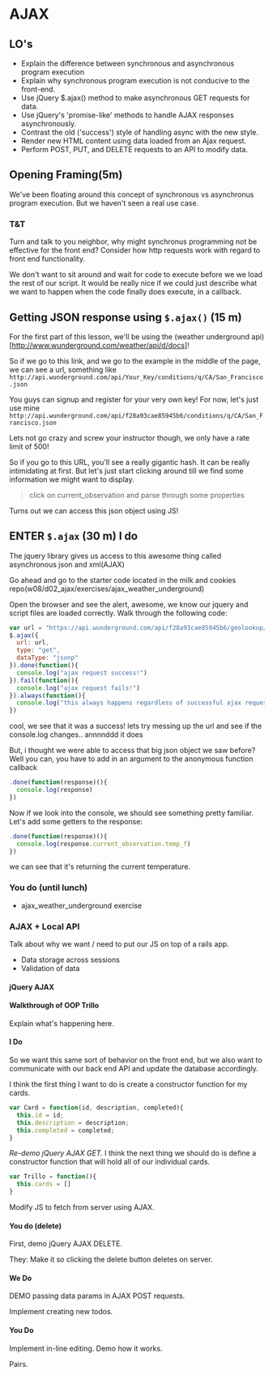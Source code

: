 # AJAX

## LO's
- Explain the difference between synchronous and asynchronous program execution
- Explain why synchronous program execution is not conducive to the front-end.
- Use jQuery $.ajax() method to make asynchronous GET requests for data.
- Use jQuery's 'promise-like' methods to handle AJAX responses asynchronously.
- Contrast the old ('success') style of handling async with the new style.
- Render new HTML content using data loaded from an Ajax request.
- Perform POST, PUT, and DELETE requests to an API to modify data.


## Opening Framing(5m)
We've been floating around this concept of synchronous vs asynchronus program execution. But we haven't seen a real use case.

### T&T
Turn and talk to you neighbor, why might synchronus programming not be effective for the front end? Consider how http requests work with regard to front end functionality.


We don't want to sit around and wait for code to execute before we we load the rest of our script. It would be really nice if we could just describe what we want to happen when the code finally does execute, in a callback.

## Getting JSON response using `$.ajax()` (15 m)
For the first part of this lesson, we'll be using the (weather underground api)[http://www.wunderground.com/weather/api/d/docs]!

So if we go to this link, and we go to the example in the middle of the page, we can see a url, something like `http://api.wunderground.com/api/Your_Key/conditions/q/CA/San_Francisco.json`

You guys can signup and register for your very own key! For now, let's just use mine `http://api.wunderground.com/api/f28a93cae85945b6/conditions/q/CA/San_Francisco.json`

Lets not go crazy and screw your instructor though, we only have a rate limit of 500!

So if you go to this URL, you'll see a really gigantic hash. It can be really intimidating at first. But let's just start clicking around till we find some information we might want to display.
> click on current_observation and parse through some properties

Turns out we can access this json object using JS!

## ENTER `$.ajax` (30 m) I do
The jquery library gives us access to this awesome thing called asynchronous json and xml(AJAX)

Go ahead and go to the starter code located in the milk and cookies repo(w08/d02_ajax/exercises/ajax_weather_underground)

Open the browser and see the alert, awesome, we know our jquery and script files are loaded correctly.
Walk through the following code:

```javascript
var url = "https://api.wunderground.com/api/f28a93cae85945b6/geolookup/conditions/q/va/midlothian.json"
$.ajax({
  url: url,
  type: "get",
  dataType: "jsonp"
}).done(function(){
  console.log("ajax request success!")
}).fail(function(){
  console.log("ajax request fails!")
}).always(function(){
  console.log("this always happens regardless of successful ajax request or not")
})
```

cool, we see that it was a success! lets try messing up the url and see if the console.log changes.. annnnddd it does

But, i thought we were able to access that big json object we saw before? Well you can, you have to add in an argument to the anonymous function callback

```javascript
.done(function(response)(){
  console.log(response)
})
```

Now if we look into the console, we should see something pretty familiar. Let's add some getters to the response:

```javascript
.done(function(response)(){
  console.log(response.current_observation.temp_f)
})
```
we can see that it's returning the current temperature.

### You do (until lunch)
- ajax_weather_underground exercise


### AJAX + Local API

Talk about why we want / need to put our JS on top of a rails app.

* Data storage across sessions
* Validation of data

#### jQuery AJAX

#### Walkthrough of OOP Trillo

Explain what's happening here.

#### I Do

So we want this same sort of behavior on the front end, but we also want to communicate with our back end API and update the database accordingly.

I think the first thing I want to do is create a constructor function for my cards.

```javascript
var Card = function(id, description, completed){
  this.id = id;
  this.description = description;
  this.completed = completed;
}
```

*Re-demo jQuery AJAX GET.*
I think the next thing we should do is define a constructor function that will hold all of our individual cards.

```javascript
var Trillo = function(){
  this.cards = []
}
```

Modify JS to fetch from server using AJAX.

#### You do (delete)

First, demo jQuery AJAX DELETE.

They: Make it so clicking the delete button deletes on server.

#### We Do

DEMO passing data params in AJAX POST requests.

Implement creating new todos.

#### You Do

Implement in-line editing. Demo how it works.

Pairs.
